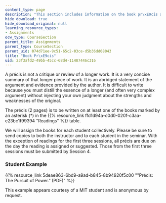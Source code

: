 ```yaml
---
content_type: page
description: "This section includes information on the book pr\xE9cis assignment."
hide_download: true
hide_download_original: null
learning_resource_types:
- Assignments
ocw_type: CourseSection
parent_title: Assignments
parent_type: CourseSection
parent_uid: 074d71ee-9c51-65c2-03ce-d5b36dd08043
title: "Book Pr\xE9cis"
uid: 23f3afd2-49bb-45cc-68d4-11487446c316
---
```


A précis is not a critique or review of a longer work. It is a very concise summary of that longer piece of work. It is an abridged statement of the argument and evidence provided by the author. It is difficult to write because you must distill the essence of a longer (and often very complex argument) without injecting your own judgment about the strengths and weaknesses of the original.

The précis (2 pages) is to be written on at least one of the books marked by an asterisk (\*) in the {{% resource_link ffd1d94a-c0d0-020f-c3aa-e23bc1f99394 "Readings" %}} table.

We will assign the books for each student collectively. Please be sure to send copies to both the instructor and to each student in the seminar. With the exception of readings for the first three sessions, all précis are due on the day the reading is assigned or suggested. Those from the first three sessions must be submitted by Session 4.

### Student Example

{{% resource_link 5deae863-6bd9-a9ad-b845-8b94920f5c00 "\"Précis: The Pursuit of Power.\" (PDF)" %}}

This example appears courtesy of a MIT student and is anonymous by request.